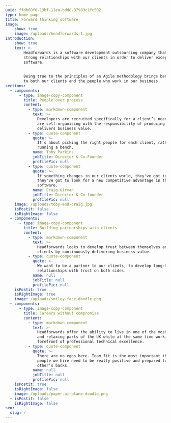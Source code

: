 ```yaml
---
uuid: ffdb60f0-13bf-11ea-bdd8-37983c1fc502
type: home-page
title: Forward thinking software
image:
    show: true
    image: /uploads/headforwards-1.jpg
introduction:
    show: true
    text: >-
        Headforwards is a software development outsourcing company that builds
        strong relationships with our clients in order to deliver exceptional
        software.
        
        
        Being true to the principles of an Agile methodology brings benefits
        to both our clients and the people who work in our business.
sections:
  - components:
      - type: image-copy-component
        title: People over process
        content:
          - type: markdown-component
            text: >-
              Developers are recruited specifically for a client’s needs and teams
              are self-organising with the responsibility of producing software that
              delivers business value.
          - type: quote-component
            quote: >-
              It's about picking the right people for each client, rather than
              running a bench. 
            name: Toby Parkins
            jobTitle: Director & Co-Founder
            profilePic: null
          - type: quote-component
            quote: >-
              If something changes in our clients world, they've got to adapt,
              they've got to look for a new competitive advantage in their
              software. 
            name: Craig Girvan
            jobTitle: Director & Co-founder
            profilePic: null
    image: /uploads/toby-and-craig.jpg
    isPostit: false
    isRightImage: false
  - components:
      - type: image-copy-component
        title: Building partnerships with clients
        content:
          - type: markdown-component
            text: >-
              Headforwards looks to develop trust between themselves and their
              clients by continuously delivering business value.
          - type: quote-component
            quote: >-
              We want to be a partner to our clients, to develop long-term
              relationships with trust on both sides.
            name: null
            jobTitle: null
            profilePic: null
    isPostit: true
    isRightImage: true
    image: /uploads/smiley-face-doodle.png
  - components:
      - type: image-copy-component
        title: Careers without compromise
        content:
          - type: markdown-component
            text: >-
              Headforwards offer the ability to live in one of the most beautiful
              and relaxing parts of the UK while at the same time working at the
              forefront of professional technical excellence.
          - type: quote-component
            quote: >-
              There are no egos here. Team fit is the most important thing, so the
              people we hire need to be really positive and prepared to have each
              other’s backs.
            name: null
            jobTitle: null
            profilePic: null
    isPostit: true
    isRightImage: false
    image: /uploads/paper-airplane-doodle.png
  - isPostit: false
    isRightImage: false
seo:
  slug: /
---
```


